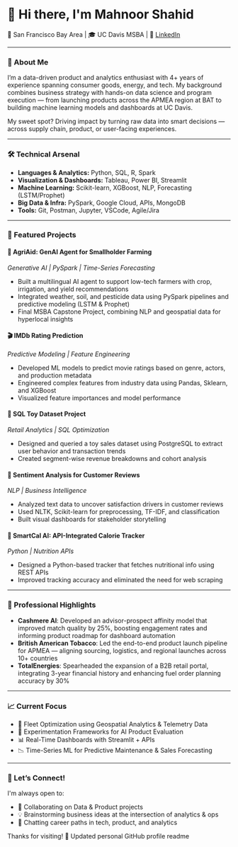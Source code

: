 # 👋 Hi there, I'm Mahnoor Shahid

📍 San Francisco Bay Area | 🎓 UC Davis MSBA | 🔗 [LinkedIn](https://www.linkedin.com/in/mahnoor-shahid-516545154/)

---

### 🚀 About Me
I’m a data-driven product and analytics enthusiast with 4+ years of experience spanning consumer goods, energy, and tech. My background combines business strategy with hands-on data science and program execution — from launching products across the APMEA region at BAT to building machine learning models and dashboards at UC Davis.

My sweet spot? Driving impact by turning raw data into smart decisions — across supply chain, product, or user-facing experiences.

---

### 🛠️ Technical Arsenal

- **Languages & Analytics:** Python, SQL, R, Spark  
- **Visualization & Dashboards:** Tableau, Power BI, Streamlit  
- **Machine Learning:** Scikit-learn, XGBoost, NLP, Forecasting (LSTM/Prophet)  
- **Big Data & Infra:** PySpark, Google Cloud, APIs, MongoDB  
- **Tools:** Git, Postman, Jupyter, VSCode, Agile/Jira

---

### 🎯 Featured Projects

#### 🌱 AgriAid: GenAI Agent for Smallholder Farming
*Generative AI | PySpark | Time-Series Forecasting*
- Built a multilingual AI agent to support low-tech farmers with crop, irrigation, and yield recommendations
- Integrated weather, soil, and pesticide data using PySpark pipelines and predictive modeling (LSTM & Prophet)
- Final MSBA Capstone Project, combining NLP and geospatial data for hyperlocal insights

#### 🎬 IMDb Rating Prediction
*Predictive Modeling | Feature Engineering*
- Developed ML models to predict movie ratings based on genre, actors, and production metadata
- Engineered complex features from industry data using Pandas, Sklearn, and XGBoost
- Visualized feature importances and model performance

#### 🧠 SQL Toy Dataset Project
*Retail Analytics | SQL Optimization*
- Designed and queried a toy sales dataset using PostgreSQL to extract user behavior and transaction trends
- Created segment-wise revenue breakdowns and cohort analysis

#### 💬 Sentiment Analysis for Customer Reviews
*NLP | Business Intelligence*
- Analyzed text data to uncover satisfaction drivers in customer reviews
- Used NLTK, Scikit-learn for preprocessing, TF-IDF, and classification
- Built visual dashboards for stakeholder storytelling

#### 🍎 SmartCal AI: API-Integrated Calorie Tracker
*Python | Nutrition APIs*
- Designed a Python-based tracker that fetches nutritional info using REST APIs
- Improved tracking accuracy and eliminated the need for web scraping

---

### 💼 Professional Highlights

- **Cashmere AI**: Developed an advisor-prospect affinity model that improved match quality by 25%, boosting engagement rates and informing product roadmap for dashboard automation  
- **British American Tobacco**: Led the end-to-end product launch pipeline for APMEA — aligning sourcing, logistics, and regional launches across 10+ countries  
- **TotalEnergies**: Spearheaded the expansion of a B2B retail portal, integrating 3-year financial history and enhancing fuel order planning accuracy by 30%

---

### 📈 Current Focus

- 🚗 Fleet Optimization using Geospatial Analytics & Telemetry Data  
- 🤖 Experimentation Frameworks for AI Product Evaluation  
- 📊 Real-Time Dashboards with Streamlit + APIs  
- 📉 Time-Series ML for Predictive Maintenance & Sales Forecasting

---

### 🤝 Let’s Connect!

I'm always open to:
- 🎯 Collaborating on Data & Product projects
- 💡 Brainstorming business ideas at the intersection of analytics & ops
- 🧭 Chatting career paths in tech, product, and analytics

Thanks for visiting! 🚀
Updated personal GitHub profile readme
